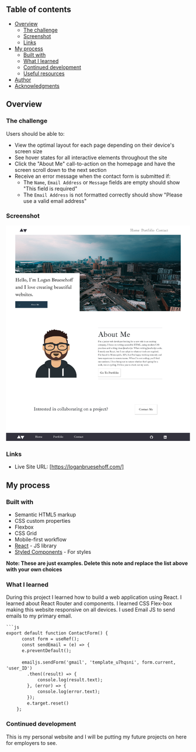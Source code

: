 ## Table of contents

- [Overview](#overview)
  - [The challenge](#the-challenge)
  - [Screenshot](#screenshot)
  - [Links](#links)
- [My process](#my-process)
  - [Built with](#built-with)
  - [What I learned](#what-i-learned)
  - [Continued development](#continued-development)
  - [Useful resources](#useful-resources)
- [Author](#author)
- [Acknowledgments](#acknowledgments)

## Overview

### The challenge

Users should be able to:

- View the optimal layout for each page depending on their device's screen size
- See hover states for all interactive elements throughout the site
- Click the "About Me" call-to-action on the homepage and have the screen scroll down to the next section
- Receive an error message when the contact form is submitted if:
  - The `Name`, `Email Address` or `Message` fields are empty should show "This field is required"
  - The `Email Address` is not formatted correctly should show "Please use a valid email address"

### Screenshot

![](public/images/WebPortfolio.png)


### Links

- Live Site URL: [https://loganbruesehoff.com/]

## My process

### Built with

- Semantic HTML5 markup
- CSS custom properties
- Flexbox
- CSS Grid
- Mobile-first workflow
- [React](https://reactjs.org/) - JS library
- [Styled Components](https://styled-components.com/) - For styles

**Note: These are just examples. Delete this note and replace the list above with your own choices**

### What I learned

During this project I learned how to build a web application using React. I learned about React Router and components.
I learned CSS Flex-box making this website responsive on all devices.
I used Email JS to send emails to my primary email.

```
```js
export default function ContactForm() {
      const form = useRef();
      const sendEmail = (e) => {
      e.preventDefault();

      emailjs.sendForm('gmail', 'template_u7hqsni', form.current, 'user_ID')
        .then((result) => {
            console.log(result.text);
        }, (error) => {
            console.log(error.text);
        });
        e.target.reset()
    };
```

### Continued development

This is my personal website and I will be putting my future projects on here for employers to see.

